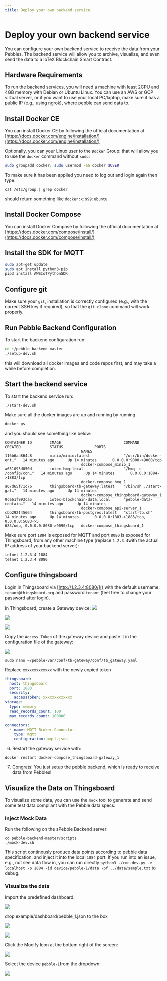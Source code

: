 ```yaml
---
title: Deploy your own backend service
---
```


# Deploy your own backend service

You can configure your own backend service to receive the data from your Pebbles. The backend service will allow you to archive, visualize, and even send the data to a IoTeX Blockchain Smart Contract.

## Hardware Requirements

To run the backend services, you will need a machine with least 2CPU and 4GB memory with Debian or Ubuntu Linux. You can use an AWS or GCP virtual server, or if you want to use your local PC/laptop, make sure it has a public IP (e.g., using ngrok), where pebble can send data to.

## Install Docker CE

You can install Docker CE by following the official documentation at [https://docs.docker.com/engine/installation/](https://docs.docker.com/engine/installation/)

Optionally, you can your Linux user to the `Docker` Group: that will allow you to use the `docker` command without `sudo`:

```sh
sudo groupadd docker; sudo usermod -aG docker $USER
```

To make sure it has been applied you need to log out and login again then type:

```
cat /etc/group | grep docker
```

should return something like `docker:x:999:ubuntu`.

## Install Docker Compose

You can install Docker Compose by following the official documentation at [https://docs.docker.com/compose/install/](https://docs.docker.com/compose/install/)

## Install the SDK for MQTT

```sh
sudo apt-get update
sudo apt install python3-pip
pip3 install AWSIoTPythonSDK
```

## Configure git

Make sure your `git`, installation is correctly configured (e.g., with the correct SSH key if required), so that the `git clone` command will work properly.

## Run Pebble Backend Configuration

To start the backend configuration run:

```sh
cd ~/pebble-backend-master
./setup-dev.sh
```

this will download all docker images and code repos first, and may take a while before completion.

## Start the backend service

To start the backend service run:

```sh
./start-dev.sh
```

Make sure all the docker images are up and running by running

```sh
docker ps
```

and you should see something like below:

```
CONTAINER ID        IMAGE                            COMMAND                  CREATED             STATUS              PORTS
                                  NAMES
116b6aa864c8        minio/minio:latest               "/usr/bin/docker-ent…"   14 minutes ago      Up 14 minutes       0.0.0.0:9000->9000/tcp
                                  docker-compose_minio_1
a651095d850d        iotex-hmq:local                  "/hmq -c /config/con…"   14 minutes ago      Up 14 minutes       0.0.0.0:1884->1883/tcp
                                  docker-compose_hmq_1
a67d65f71c76        thingsboard/tb-gateway:latest    "/bin/sh ./start-gat…"   14 minutes ago      Up 14 minutes
                                  docker-compose_thingsboard-gateway_1
9ce61f993ca5        iotex-blockchain-data:local      "pebble-data-contain…"   14 minutes ago      Up 14 minutes
                                  docker-compose_api-server_1
cbb292f45664        thingsboard/tb-postgres:latest   "start-tb.sh"            14 minutes ago      Up 14 minutes       0.0.0.0:1883->1883/tcp, 0.0.0.0:5683->5
683/udp, 0.0.0.0:8080->9090/tcp   docker-compose_thingsboard_1
```

Make sure port `1884` is exposed for MQTT and port `8080` is exposed for Thingsboard, from any other machine type (replace `1.2.3.4`with the actual IP address of your backend server):

```sh
telnet 1.2.3.4 1884
telnet 1.2.3.4 8080
```

## Configure thingsboard

Login in Thingsboard via [http://1.2.3.4:8080/]() with the default username: `tenant@thingsboard.org` and password `tenant` (feel free to change your password after login).

In Thingsboard, create a Gateway device:
![](/img/developer/pebble-backend/create-gateway-1.jpg)

![](/img/developer/pebble-backend/create-gateway-2.jpg)

![](/img/developer/pebble-backend/create-gateway-3.jpg)

Copy the `Access Token` of the gateway device and paste it in the configuration file of the gateway:

![](/img/developer/pebble-backend/create-gateway-4.jpg)

```
sudo nano ~/pebble-var/conf/tb-gateway/conf/tb_gateway.yaml
```

Replace `xxxxxxxxxxxxx` with the newly copied token

```yaml
thingsboard:
  host: thingsboard
  port: 1883
  security:
    accessToken: xxxxxxxxxxxxx
storage:
  type: memory
  read_records_count: 100
  max_records_count: 100000

connectors:
  - name: MQTT Broker Connector
    type: mqtt
    configuration: mqtt.json
```

6. Restart the gateway service with:

```
docker restart docker-compose_thingsboard-gateway_1
```

7. Congrats! You just setup the pebble backend, which is ready to receive data from Pebbles!

## Visualize the Data on Thingsboard

To visualize some data, you can use the `mock` tool to generate and send some test data compliant with the Pebble data specs.

### Inject Mock Data

Run the following on the sPebble Backend server:

```
cd pebble-backend-master/scripts
./mock-dev.sh
```

This script continously produce data points according to pebble data specification, and inject it into the local `1884` port. If you run into an issue, e.g., not see data flow in, you can run directly `python3 ./run-dev.py -e localhost -p 1884 -id device/pebble-1/data -pf ../data/sample.txt` to debug.

### Visualize the data

Import the predefined dashboard:

![](/img/developer/pebble-backend/import-dashboard-1.jpg)

drop example/dashboard/pebble_1.json to the box

![](/img/developer/pebble-backend/import-dashboard-2.jpg)

![](/img/developer/pebble-backend/import-dashboard-3.jpg)

Click the Modify Icon at the bottom right of the screen:

![](/img/developer/pebble-backend/import-dashboard-4.jpg)

Select the device `pebble-1`from the dropdown:

![](/img/developer/pebble-backend/import-dashboard-5.jpg)
